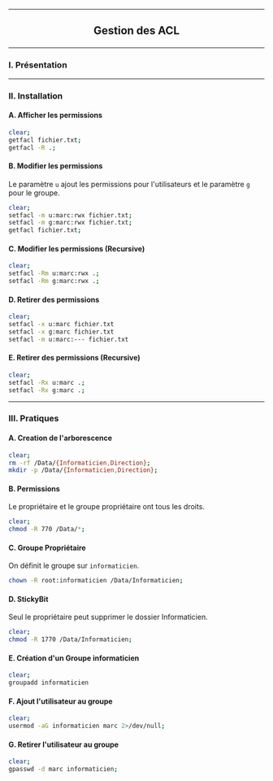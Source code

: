 ------------------------------------------------------------------------------------------------------------------------------------------------------------
## <p align='center'> Gestion des ACL</p>

------------------------------------------------------------------------------------------------------------------------------------------------------------
### I. Présentation

------------------------------------------------------------------------------------------------------------------------------------------------------------
### II. Installation
#### A. Afficher les permissions
```bash
clear;
getfacl fichier.txt;
getfacl -R .;
```

#### B. Modifier les permissions
Le paramètre `u` ajout les permissions pour l'utilisateurs et le paramètre `g` pour le groupe.

```bash
clear;
setfacl -m u:marc:rwx fichier.txt;
setfacl -m g:marc:rwx fichier.txt;
getfacl fichier.txt;
```

#### C. Modifier les permissions (Recursive)
```bash
clear;
setfacl -Rm u:marc:rwx .;
setfacl -Rm g:marc:rwx .;
```

#### D. Retirer des permissions
```bash
clear;
setfacl -x u:marc fichier.txt
setfacl -x g:marc fichier.txt
setfacl -m u:marc:--- fichier.txt
```

#### E. Retirer des permissions (Recursive)
```bash
clear;
setfacl -Rx u:marc .;
setfacl -Rx g:marc .;
```

------------------------------------------------------------------------------------------------------------------------------------------------------------
### III. Pratiques
#### A. Creation de l'arborescence
```bash
clear;
rm -rf /Data/{Informaticien,Direction};
mkdir -p /Data/{Informaticien,Direction};
```

#### B. Permissions
Le propriétaire et le groupe propriétaire ont tous les droits.
```bash
clear;
chmod -R 770 /Data/*;
```

#### C. Groupe Propriétaire
On définit le groupe sur `informaticien`.
```bash
chown -R root:informaticien /Data/Informaticien;
```

#### D. StickyBit
Seul le propriétaire peut supprimer le dossier Informaticien.
```bash
clear;
chmod -R 1770 /Data/Informaticien;
```

#### E. Création d'un Groupe informaticien
```bash
clear;
groupadd informaticien
```

#### F. Ajout l'utilisateur au groupe
```bash
clear;
usermod -aG informaticien marc 2>/dev/null;
```

#### G. Retirer l'utilisateur au groupe
```bash
clear;
gpasswd -d marc informaticien;
```
